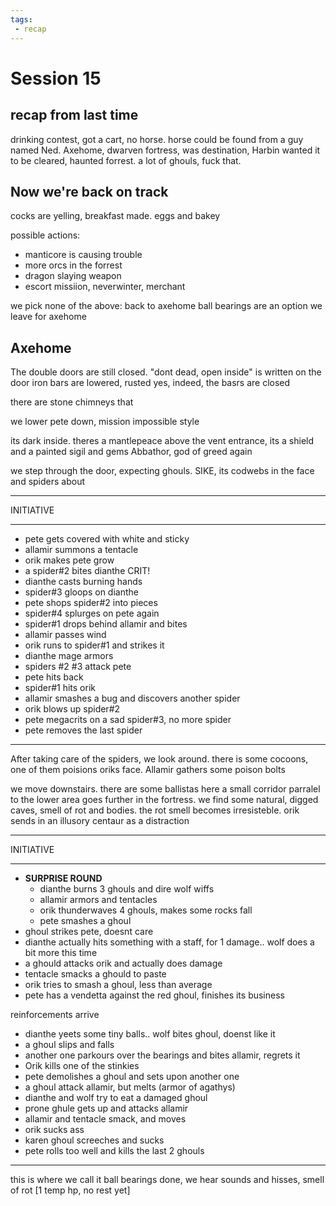 ```yaml
---
tags: 
 - recap
---
```


# Session 15 #

## recap from last time ##

drinking contest, got a cart, no horse.
horse could be found from a guy named Ned.
Axehome, dwarven fortress, was destination,
Harbin wanted it to be cleared, haunted forrest.
a lot of ghouls, fuck that.

## Now we're back on track ##

cocks are yelling, breakfast made. eggs and bakey

possible actions:

* manticore is causing trouble
* more orcs in the forrest
* dragon slaying weapon
* escort missiion, neverwinter, merchant

we pick none of the above: back to axehome
ball bearings are an option
we leave for axehome

## Axehome ##

The double doors are still closed.
"dont dead, open inside" is written on the door
iron bars are lowered, rusted
yes, indeed, the basrs are closed

there are stone chimneys that

we lower pete down, mission impossible style

its dark inside. theres a mantlepeace above the vent entrance, its a shield and
a painted sigil and gems
Abbathor, god of greed again

we step through the door, expecting ghouls.
SIKE, its codwebs in the face and spiders about

***
INITIATIVE
***

* pete gets covered with white and sticky
* allamir summons a tentacle
* orik makes pete grow
* a spider#2 bites dianthe CRIT!
* dianthe casts burning hands
* spider#3 gloops on dianthe
* pete shops spider#2 into pieces
* spider#4 splurges on pete again
* spider#1 drops behind allamir and bites
* allamir passes wind
* orik runs to spider#1 and strikes it
* dianthe mage armors
* spiders #2 #3 attack pete
* pete hits back
* spider#1 hits orik
* allamir smashes a bug and discovers another spider
* orik blows up spider#2
* pete megacrits on a sad spider#3, no more spider
* pete removes the last spider

***

After taking care of the spiders, we look around.
there is some cocoons, one of them poisions oriks face.
Allamir gathers some poison bolts

we move downstairs.
there are some ballistas here
a small corridor parralel to the lower area goes further in the fortress.
we find some natural, digged caves, smell of rot and bodies.
the rot smell becomes irresisteble.
orik sends in an illusory centaur as a distraction

***
INITIATIVE
***

* **SURPRISE ROUND**
  * dianthe burns 3 ghouls and dire wolf wiffs
  * allamir armors and tentacles
  * orik thunderwaves 4 ghouls, makes some rocks fall
  * pete smashes a ghoul
* ghoul strikes pete, doesnt care
* dianthe actually hits something with a staff, for 1 damage..
wolf does a bit more this time
* a ghould attacks orik and actually does damage
* tentacle smacks a ghould to paste
* orik tries to smash a ghoul, less than average
* pete has a vendetta against the red ghoul, finishes its business

reinforcements arrive

* dianthe yeets some tiny balls..
wolf bites ghoul, doenst like it
* a ghoul slips and falls
* another one parkours over the bearings and bites allamir, regrets it
* Orik kills one of the stinkies
* pete demolishes a ghoul and sets upon another one
* a ghoul attack allamir, but melts (armor of agathys)
* dianthe and wolf try to eat a damaged ghoul
* prone ghule gets up and attacks allamir
* allamir and tentacle smack, and moves
* orik sucks ass
* karen ghoul screeches and sucks
* pete rolls too well and kills the last 2 ghouls

***

this is where we call it
ball bearings done, we hear sounds and hisses, smell of rot
[1 temp hp, no rest yet]
